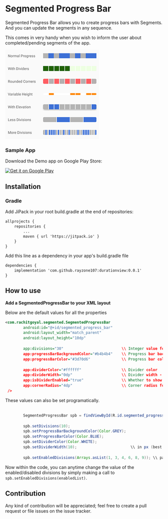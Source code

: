 # Segmented Progress Bar

Segmented Progress Bar allows you to create progress bars with Segments. And you can update the segments in any sequence.

This comes in very handy when you wish to inform the user about completed/pending segments of the app.

![alt text](/Image.png)

<h3>Sample App</h3>

Download the Demo app on Google Play Store:

<a href='https://play.google.com/store/apps/details?id=com.rachitgoyal.segmentedprogressbar'><img alt='Get it on Google Play' src='https://play.google.com/intl/en_us/badges/images/generic/en_badge_web_generic.png' width="160" height="65"></a>

<h2>Installation</h2>

<h3>Gradle</h3>

Add JiPack in your root build.gradle at the end of repositories:

```
allprojects {
	repositories {
        ...
		maven { url 'https://jitpack.io' }
    }
}
```

Add this line as a dependency in your app's build.gradle file
```
dependencies {
    implementation 'com.github.rayzone107:durationview:0.0.1'
}
```

<h2>How to use</h2>

<b>Add a SegmentedProgressBar to your XML layout</b>

Below are the default values for all the properties
```xml
<com.rachitgoyal.segmented.SegmentedProgressBar
        android:id="@+id/segmented_progress_bar"
        android:layout_width="match_parent"
        android:layout_height="10dp"
        
        app:divisions="30"                          \\ Integer value for total number of divisions
        app:progressBarBackgroundColor="#b4b4b4"    \\ Progress bar background color
        app:progressBarColor="#3d70d6"              \\ Progress bar color
        
        app:dividerColor="#ffffff"                  \\ Divider color
        app:dividerWidth="0dp"                      \\ Divider width - set 0dp for no divider
        app:isDividerEnabled="true"                 \\ Whether to show divider or not - no effect if dividerWidth not set
        app:cornerRadius="4dp"                      \\ Corner radius for the progress bar
 />
```

These values can also be set programatically.

```java

        SegmentedProgressBar spb = findViewById(R.id.segmented_progress_bar);
        
        spb.setDivisions(10);
        spb.setProgressBarBackgroundColor(Color.GREY);
        spb.setProgressBarColor(Color.BLUE);
        spb.setDividerColor(Color.WHITE);
        spb.setDividerWidth(10);                        \\ in px (best to set this using xml, or convert from dp to px first)
        
        spb.setEnabledDivisions(Arrays.asList(1, 3, 4, 6, 8, 9)); \\ pass a list of integers, with the values that are to be enabled.
```

Now within the code, you can anytime change the value of the enabled/disabled divisions by simply making a call to `spb.setEnabledDivisions(enabledList)`.

<h2>Contribution</h2>

Any kind of contribution will be appreciated; feel free to create a pull request or file issues on the issue tracker.
